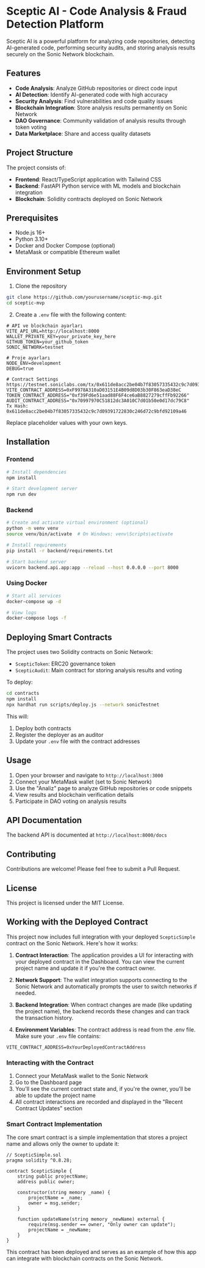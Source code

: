 # Sceptic AI - Code Analysis & Fraud Detection Platform

Sceptic AI is a powerful platform for analyzing code repositories, detecting AI-generated code, performing security audits, and storing analysis results securely on the Sonic Network blockchain.

## Features

- **Code Analysis**: Analyze GitHub repositories or direct code input
- **AI Detection**: Identify AI-generated code with high accuracy
- **Security Analysis**: Find vulnerabilities and code quality issues
- **Blockchain Integration**: Store analysis results permanently on Sonic Network
- **DAO Governance**: Community validation of analysis results through token voting
- **Data Marketplace**: Share and access quality datasets

## Project Structure

The project consists of:

- **Frontend**: React/TypeScript application with Tailwind CSS
- **Backend**: FastAPI Python service with ML models and blockchain integration
- **Blockchain**: Solidity contracts deployed on Sonic Network

## Prerequisites

- Node.js 16+
- Python 3.10+
- Docker and Docker Compose (optional)
- MetaMask or compatible Ethereum wallet

## Environment Setup

1. Clone the repository
```bash
git clone https://github.com/yourusername/sceptic-mvp.git
cd sceptic-mvp
```

2. Create a `.env` file with the following content:
```
# API ve blockchain ayarları
VITE_API_URL=http://localhost:8000
WALLET_PRIVATE_KEY=your_private_key_here
GITHUB_TOKEN=your_github_token
SONIC_NETWORK=testnet

# Proje ayarları
NODE_ENV=development
DEBUG=true

# Contract Settings
https://testnet.soniclabs.com/tx/0x611de8acc2be04b7f83057335432c9c7d09391722830c246d72c9bfd92109a46
VITE_CONTRACT_ADDRESS=0xF9978A310aD03151E4B09d8D03b30F863eaD38eC
TOKEN_CONTRACT_ADDRESS="0xf39Fd6e51aad88F6F4ce6aB8827279cffFb92266"
AUDIT_CONTRACT_ADDRESS="0x70997970C51812dc3A010C7d01b50e0d17dc79C8" 
Tx Hash: 0x611de8acc2be04b7f83057335432c9c7d09391722830c246d72c9bfd92109a46
```

Replace placeholder values with your own keys.

## Installation

### Frontend

```bash
# Install dependencies
npm install

# Start development server
npm run dev
```

### Backend

```bash
# Create and activate virtual environment (optional)
python -m venv venv
source venv/bin/activate  # On Windows: venv\Scripts\activate

# Install requirements
pip install -r backend/requirements.txt

# Start backend server
uvicorn backend.api.app:app --reload --host 0.0.0.0 --port 8000
```

### Using Docker

```bash
# Start all services
docker-compose up -d

# View logs
docker-compose logs -f
```

## Deploying Smart Contracts

The project uses two Solidity contracts on Sonic Network:

- `ScepticToken`: ERC20 governance token
- `ScepticAudit`: Main contract for storing analysis results and voting

To deploy:

```bash
cd contracts
npm install
npx hardhat run scripts/deploy.js --network sonicTestnet
```

This will:
1. Deploy both contracts
2. Register the deployer as an auditor
3. Update your `.env` file with the contract addresses

## Usage

1. Open your browser and navigate to `http://localhost:3000`
2. Connect your MetaMask wallet (set to Sonic Network)
3. Use the "Analiz" page to analyze GitHub repositories or code snippets
4. View results and blockchain verification details
5. Participate in DAO voting on analysis results

## API Documentation

The backend API is documented at `http://localhost:8000/docs`

## Contributing

Contributions are welcome! Please feel free to submit a Pull Request.

## License

This project is licensed under the MIT License.

## Working with the Deployed Contract

This project now includes full integration with your deployed `ScepticSimple` contract on the Sonic Network. Here's how it works:

1. **Contract Interaction**: The application provides a UI for interacting with your deployed contract in the Dashboard. You can view the current project name and update it if you're the contract owner.

2. **Network Support**: The wallet integration supports connecting to the Sonic Network and automatically prompts the user to switch networks if needed.

3. **Backend Integration**: When contract changes are made (like updating the project name), the backend records these changes and can track the transaction history.

4. **Environment Variables**: The contract address is read from the .env file. Make sure your `.env` file contains:

```
VITE_CONTRACT_ADDRESS=0xYourDeployedContractAddress
```

### Interacting with the Contract

1. Connect your MetaMask wallet to the Sonic Network
2. Go to the Dashboard page
3. You'll see the current contract state and, if you're the owner, you'll be able to update the project name
4. All contract interactions are recorded and displayed in the "Recent Contract Updates" section

### Smart Contract Implementation

The core smart contract is a simple implementation that stores a project name and allows only the owner to update it:

```solidity
// ScepticSimple.sol
pragma solidity ^0.8.28;

contract ScepticSimple {
    string public projectName;
    address public owner;
    
    constructor(string memory _name) {
        projectName = _name;
        owner = msg.sender;
    }
    
    function updateName(string memory _newName) external {
        require(msg.sender == owner, "Only owner can update");
        projectName = _newName;
    }
}
```

This contract has been deployed and serves as an example of how this app can integrate with blockchain contracts on the Sonic Network.